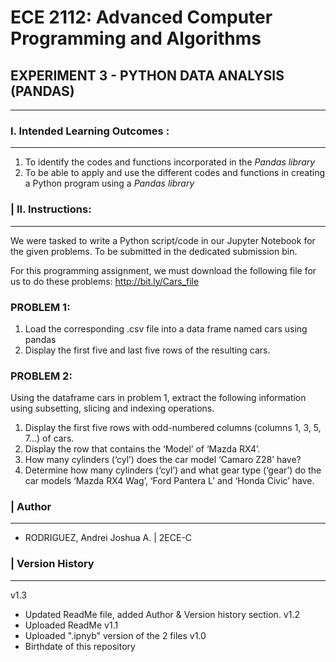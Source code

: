 # ECE 2112: Advanced Computer Programming and Algorithms 

## EXPERIMENT 3 - PYTHON DATA ANALYSIS (PANDAS)
---

### I. Intended Learning Outcomes :
---
1. To identify the codes and functions incorporated in the *Pandas library*
2. To be able to apply and use the different codes and functions in creating a Python program using a *Pandas library*


### | II. Instructions:
---
We were tasked to write a Python script/code in our Jupyter Notebook for the given problems. To be submitted in the dedicated submission bin.

For this programming assignment, we must download the following file for us to do these problems: http://bit.ly/Cars_file 



### PROBLEM 1:
1. Load the corresponding .csv file into a data frame named cars using pandas
2. Display the first five and last five rows of the resulting cars.

### PROBLEM 2:
Using the dataframe cars in problem 1, extract the following information using subsetting, slicing and indexing operations.
1. Display the first five rows with odd-numbered columns (columns 1, 3, 5, 7...) of cars.
2. Display the row that contains the ‘Model’ of ‘Mazda RX4’.
3. How many cylinders (‘cyl’) does the car model ‘Camaro Z28’ have?
4. Determine how many cylinders (‘cyl’) and what gear type (‘gear’) do the car models ‘Mazda RX4 Wag’, ‘Ford Pantera L’ and ‘Honda Civic’ have.


### | Author
---
* RODRIGUEZ, Andrei Joshua A. | 2ECE-C

### | Version History
--- 

v1.3
- Updated ReadMe file, added Author & Version history section.
v1.2
- Uploaded ReadMe 
v1.1
- Uploaded ".ipnyb" version of the 2 files
v1.0
- Birthdate of this repository

